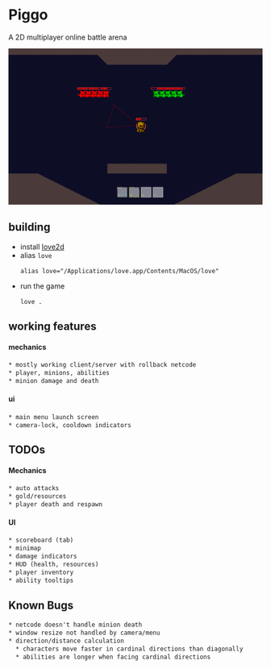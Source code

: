 # Piggo

A 2D multiplayer online battle arena

![](./screenshots/8.png)

## building
* install [love2d](https://love2d.org/#download)
* alias `love`
  ```
  alias love="/Applications/love.app/Contents/MacOS/love"
  ```
* run the game
  ```
  love .
  ```

## working features

#### mechanics
```
* mostly working client/server with rollback netcode
* player, minions, abilities
* minion damage and death
```

#### ui
```
* main menu launch screen
* camera-lock, cooldown indicators
```

## TODOs

#### Mechanics

```
* auto attacks
* gold/resources
* player death and respawn
```

#### UI

```
* scoreboard (tab)
* minimap
* damage indicators
* HUD (health, resources)
* player inventory
* ability tooltips
```

## Known Bugs

```
* netcode doesn't handle minion death
* window resize not handled by camera/menu
* direction/distance calculation
  * characters move faster in cardinal directions than diagonally
  * abilities are longer when facing cardinal directions
```
